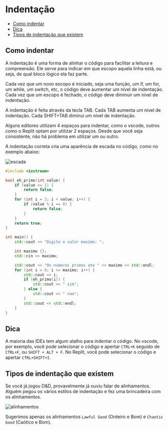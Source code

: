 # Indentação

<!-- toc -->
- [Como indentar](#como-indentar)
- [Dica](#dica)
- [Tipos de indentação que existem](#tipos-de-indentação-que-existem)
<!-- toc -->

## Como indentar

A indentação é uma forma de alinhar o código para facilitar a leitura e compreensão. Ele serve para indicar em que escopo aquela linha está, ou seja, de qual bloco lógico ela faz parte.

Cada vez que um novo escopo é iniciado, seja uma função, um if, um for, um while, um switch, etc, o código deve aumentar um nível de indentação. Cada vez que um escopo é fechado, o código deve diminuir um nível de indentação.

A indentação é feita através da tecla TAB. Cada TAB aumenta um nível de indentação. Cada SHIFT+TAB diminui um nível de indentação.

Alguns editores utilizam 4 espaços para indentar, como o vscode, outros como o Replit optam por utilizar 2 espaços. Desde que você seja consistente, não há problema em utilizar um ou outro.

A indentação correta cria uma aparência de escada no código, como no exemplo abaixo:

![escada](https://wiki.hippoedit.com/_media/view/indent-guides.png)

```c++
#include <iostream>

bool eh_primo(int value) {
    if (value <= 1) {
        return false;
    }
    for (int i = 2; i < value; i++) {
        if (value % i == 0) {
            return false;
        }
    }
    return true;
}

int main() {
    std::cout << "Digite o valor maximo: ";

    int maximo {};
    std::cin >> maximo;

    std::cout << "Os numeros primos ate " << maximo << std::endl;
    for (int i = 0; i <= maximo; i++) {
        std::cout << i;
        if (eh_primo(i)) {
            std::cout << " sim";
        } else {
            std::cout << " nao";
        }
        std::cout << std::endl;
    }
}
```

## Dica

A maioria das IDEs tem algum atalho para indentar o código. No vscode, por exemplo, você pode selecionar o código e apertar `CTRL+K` seguido de `CTRL+F`, ou `SHIFT + ALT + F`. No Replit, você pode selecionar o código e apertar `CTRL+SHIFT+I`.

## Tipos de indentação que existem

Se você já jogou D&D, provavelmente já ouviu falar de alinhamentos. Alguém pegou os vários estilos de indentação e fez uma brincadeira com os alinhamentos.

![alinhamentos](https://pbs.twimg.com/media/Fm8AIOzXEBY8NQZ?format=jpg&name=small)

Sugerimos apenas os alinhamentos `Lawful Good` (Ordeiro e Bom) e `Chaotic Good` (Caótico e Bom).
